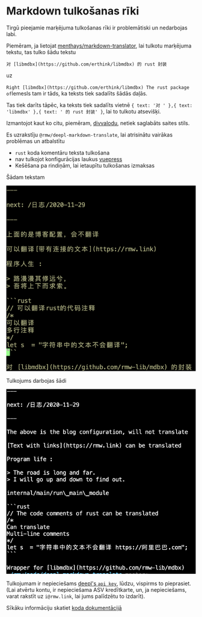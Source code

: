 # Markdown tulkošanas rīki

Tirgū pieejamie marķējuma tulkošanas rīki ir problemātiski un nedarbojas labi.

Piemēram, ja lietojat [menthays/markdown-translator](https://github.com/menthays/markdown-translator), lai tulkotu marķējuma tekstu, tas tulko šādu tekstu

`对 [libmdbx](https://github.com/erthink/libmdbx) 的 rust 封装`

uz

`Right [libmdbx](https://github.com/erthink/libmdbx) The rust package of`Iemesls tam ir tāds, ka teksts tiek sadalīts šādās daļās.

Tas tiek darīts tāpēc, ka teksts tiek sadalīts vietnē `{ text: '对 ' },{ text: 'libmdbx' },{ text: ' 的 rust 封装' }`, lai to tulkotu atsevišķi.

Izmantojot kaut ko citu, piemēram, [divvalodu](https://github.com/zjp-CN/bilingual/issues/22), netiek saglabāts saites stils.

Es uzrakstīju `@rmw/deepl-markdown-translate`, lai atrisinātu vairākas problēmas un atbalstītu

* `rust` koda komentāru teksta tulkošana
* nav tulkojot konfigurācijas laukus [vuepress](https://v2.vuepress.vuejs.org/zh/reference/default-theme/frontmatter.html#prev)
* Kešēšana pa rindiņām, lai ietaupītu tulkošanas izmaksas

Šādam tekstam

![](https://raw.githubusercontent.com/gcxfd/img/gh-pages/nc10t5.png)

Tulkojums darbojas šādi

![](https://raw.githubusercontent.com/gcxfd/img/gh-pages/CytFEw.png)

Tulkojumam ir nepieciešams [deepl's `api key`](https://www.deepl.com/pro-api), lūdzu, vispirms to pieprasiet. (Lai atvērtu kontu, ir nepieciešama ASV kredītkarte, un, ja nepieciešams, varat rakstīt uz `i@rmw.link`, lai jums palīdzētu to izdarīt).

Sīkāku informāciju skatiet [koda dokumentācijā](https://www.npmjs.com/package/@rmw/deepl-markdown-translate)